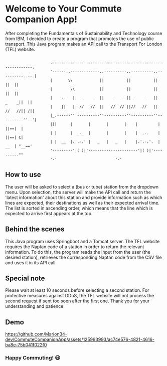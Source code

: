 # Welcome to Your Commute Companion App!

After completing the Fundamentals of Sustainability and Technology course from IBM, I decided to create 
a program that promotes the use of public transport. This Java program makes an API call to the 
Transport For London (TFL) website.

```

                    .-------------------------------------------------------------.
                    '------..-------------..----------..----------..----------..--.|
                    |       \\            ||          ||          ||          ||  ||
                    |        \\           ||          ||          ||          ||  ||
                    |    ..   ||  _    _  ||    _   _ || _    _   ||    _    _||  ||
                    |    ||   || //   //  ||   //  // ||//   //   ||   //   //|| /||
                    |_.------"''----------''----------''----------''----------''--'|
                    |)|      |       |       |       |    |         |      ||==|  |
                    | |      |  _-_  |       |       |    |  .-.    |      ||==| C|
                    | |  __  |.'.-.' |   _   |   _   |    |.'.-.'.  |  __  | "__=='
                    '---------'|( )|'----------------------'|( )|'----------""
                    '-'                          '-'

```

## How to use
The user will be asked to select a (bus or tube) station from the dropdown menu. Upon selection,
tthe server will make the API call and return the 'latest information' about
this station and provide information such as which lines are expected, their destinations as well as their expected arrival time. 
The list is sorted in ascending order, which means that the line which is expected to arrive first appears at the top.

## Behind the scenes
This Java program uses Springboot and a Tomcat server. 
The TFL website requires the Naptan code of a station in order to return the relevant information.
To do this, the program reads the input from the user (the desired station), retrieves the corresponding 
Naptan code from the CSV file and uses it in its API call.

## Special note
Please wait at least 10 seconds before selecting a second station.
For protective measures against DDoS, the TFL website will not process the second request 
if sent too soon after the first one. Thank you for your understanding and patience.

## Demo

https://github.com/Marion34-dev/CommuteCompanionApp/assets/125993993/ac74e576-4821-4616-ba8e-75b041f022f0


### Happy Commuting! 😃
